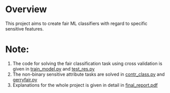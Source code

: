 # Overview

This project aims to create fair ML classifiers with regard to specific sensitive features.

# **Note**:

1. The code for solving the fair classification task using cross validation is given in [train_model.py](https://github.com/mysteryyy/mlproj/blob/main/train_model.py) and [test_res.py](https://github.com/mysteryyy/mlproj/blob/main/test_res.py)
2. The non-binary sensitive attribute tasks are solved in [contr_class.py](https://github.com/mysteryyy/mlproj/blob/main/contr_class.py) and [gerryfair.py](https://github.com/mysteryyy/mlproj/blob/main/gerryfair.py)
3. Explanations for the whole project is given in detail in [final_report.pdf](https://github.com/mysteryyy/mlproj/blob/main/final_report.pdf)
